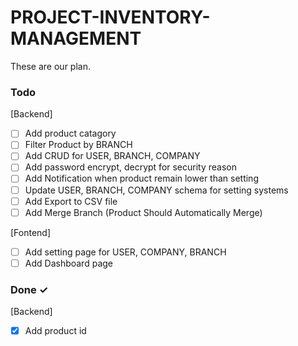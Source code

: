 # PROJECT-INVENTORY-MANAGEMENT

These are our plan.

### Todo

[Backend]
- [ ] Add product catagory
- [ ] Filter Product by BRANCH
- [ ] Add CRUD for USER, BRANCH, COMPANY
- [ ] Add password encrypt, decrypt for security reason
- [ ] Add Notification when product remain lower than setting
- [ ] Update USER, BRANCH, COMPANY schema for setting systems
- [ ] Add Export to CSV file
- [ ] Add Merge Branch (Product Should Automatically Merge)

[Fontend]
- [ ] Add setting page for USER, COMPANY, BRANCH
- [ ] Add Dashboard page

### Done ✓

[Backend]
- [X] Add product id
